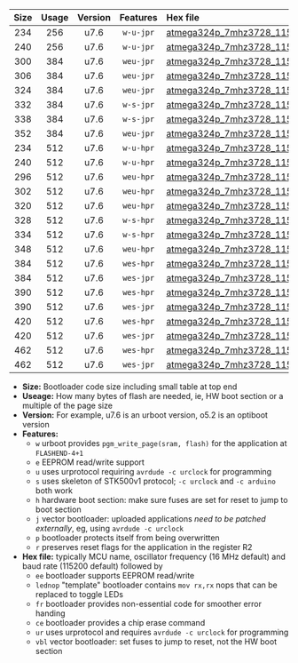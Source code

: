 |Size|Usage|Version|Features|Hex file|
|:-:|:-:|:-:|:-:|:--|
|234|256|u7.6|`w-u-jpr`|[atmega324p_7mhz3728_115200bps_ur_vbl.hex](https://raw.githubusercontent.com/stefanrueger/urboot/main//atmega324p_7mhz3728_115200bps_ur_vbl.hex)|
|240|256|u7.6|`w-u-jpr`|[atmega324p_7mhz3728_115200bps_lednop_ur_vbl.hex](https://raw.githubusercontent.com/stefanrueger/urboot/main//atmega324p_7mhz3728_115200bps_lednop_ur_vbl.hex)|
|300|384|u7.6|`weu-jpr`|[atmega324p_7mhz3728_115200bps_ee_ur_vbl.hex](https://raw.githubusercontent.com/stefanrueger/urboot/main//atmega324p_7mhz3728_115200bps_ee_ur_vbl.hex)|
|306|384|u7.6|`weu-jpr`|[atmega324p_7mhz3728_115200bps_ee_lednop_ur_vbl.hex](https://raw.githubusercontent.com/stefanrueger/urboot/main//atmega324p_7mhz3728_115200bps_ee_lednop_ur_vbl.hex)|
|324|384|u7.6|`weu-jpr`|[atmega324p_7mhz3728_115200bps_ee_lednop_fr_ur_vbl.hex](https://raw.githubusercontent.com/stefanrueger/urboot/main//atmega324p_7mhz3728_115200bps_ee_lednop_fr_ur_vbl.hex)|
|332|384|u7.6|`w-s-jpr`|[atmega324p_7mhz3728_115200bps_vbl.hex](https://raw.githubusercontent.com/stefanrueger/urboot/main//atmega324p_7mhz3728_115200bps_vbl.hex)|
|338|384|u7.6|`w-s-jpr`|[atmega324p_7mhz3728_115200bps_lednop_vbl.hex](https://raw.githubusercontent.com/stefanrueger/urboot/main//atmega324p_7mhz3728_115200bps_lednop_vbl.hex)|
|352|384|u7.6|`weu-jpr`|[atmega324p_7mhz3728_115200bps_ee_lednop_fr_ce_ur_vbl.hex](https://raw.githubusercontent.com/stefanrueger/urboot/main//atmega324p_7mhz3728_115200bps_ee_lednop_fr_ce_ur_vbl.hex)|
|234|512|u7.6|`w-u-hpr`|[atmega324p_7mhz3728_115200bps_ur.hex](https://raw.githubusercontent.com/stefanrueger/urboot/main//atmega324p_7mhz3728_115200bps_ur.hex)|
|240|512|u7.6|`w-u-hpr`|[atmega324p_7mhz3728_115200bps_lednop_ur.hex](https://raw.githubusercontent.com/stefanrueger/urboot/main//atmega324p_7mhz3728_115200bps_lednop_ur.hex)|
|296|512|u7.6|`weu-hpr`|[atmega324p_7mhz3728_115200bps_ee_ur.hex](https://raw.githubusercontent.com/stefanrueger/urboot/main//atmega324p_7mhz3728_115200bps_ee_ur.hex)|
|302|512|u7.6|`weu-hpr`|[atmega324p_7mhz3728_115200bps_ee_lednop_ur.hex](https://raw.githubusercontent.com/stefanrueger/urboot/main//atmega324p_7mhz3728_115200bps_ee_lednop_ur.hex)|
|320|512|u7.6|`weu-hpr`|[atmega324p_7mhz3728_115200bps_ee_lednop_fr_ur.hex](https://raw.githubusercontent.com/stefanrueger/urboot/main//atmega324p_7mhz3728_115200bps_ee_lednop_fr_ur.hex)|
|328|512|u7.6|`w-s-hpr`|[atmega324p_7mhz3728_115200bps.hex](https://raw.githubusercontent.com/stefanrueger/urboot/main//atmega324p_7mhz3728_115200bps.hex)|
|334|512|u7.6|`w-s-hpr`|[atmega324p_7mhz3728_115200bps_lednop.hex](https://raw.githubusercontent.com/stefanrueger/urboot/main//atmega324p_7mhz3728_115200bps_lednop.hex)|
|348|512|u7.6|`weu-hpr`|[atmega324p_7mhz3728_115200bps_ee_lednop_fr_ce_ur.hex](https://raw.githubusercontent.com/stefanrueger/urboot/main//atmega324p_7mhz3728_115200bps_ee_lednop_fr_ce_ur.hex)|
|384|512|u7.6|`wes-hpr`|[atmega324p_7mhz3728_115200bps_ee.hex](https://raw.githubusercontent.com/stefanrueger/urboot/main//atmega324p_7mhz3728_115200bps_ee.hex)|
|384|512|u7.6|`wes-jpr`|[atmega324p_7mhz3728_115200bps_ee_vbl.hex](https://raw.githubusercontent.com/stefanrueger/urboot/main//atmega324p_7mhz3728_115200bps_ee_vbl.hex)|
|390|512|u7.6|`wes-hpr`|[atmega324p_7mhz3728_115200bps_ee_lednop.hex](https://raw.githubusercontent.com/stefanrueger/urboot/main//atmega324p_7mhz3728_115200bps_ee_lednop.hex)|
|390|512|u7.6|`wes-jpr`|[atmega324p_7mhz3728_115200bps_ee_lednop_vbl.hex](https://raw.githubusercontent.com/stefanrueger/urboot/main//atmega324p_7mhz3728_115200bps_ee_lednop_vbl.hex)|
|420|512|u7.6|`wes-hpr`|[atmega324p_7mhz3728_115200bps_ee_lednop_fr.hex](https://raw.githubusercontent.com/stefanrueger/urboot/main//atmega324p_7mhz3728_115200bps_ee_lednop_fr.hex)|
|420|512|u7.6|`wes-jpr`|[atmega324p_7mhz3728_115200bps_ee_lednop_fr_vbl.hex](https://raw.githubusercontent.com/stefanrueger/urboot/main//atmega324p_7mhz3728_115200bps_ee_lednop_fr_vbl.hex)|
|462|512|u7.6|`wes-hpr`|[atmega324p_7mhz3728_115200bps_ee_lednop_fr_ce.hex](https://raw.githubusercontent.com/stefanrueger/urboot/main//atmega324p_7mhz3728_115200bps_ee_lednop_fr_ce.hex)|
|462|512|u7.6|`wes-jpr`|[atmega324p_7mhz3728_115200bps_ee_lednop_fr_ce_vbl.hex](https://raw.githubusercontent.com/stefanrueger/urboot/main//atmega324p_7mhz3728_115200bps_ee_lednop_fr_ce_vbl.hex)|

- **Size:** Bootloader code size including small table at top end
- **Useage:** How many bytes of flash are needed, ie, HW boot section or a multiple of the page size
- **Version:** For example, u7.6 is an urboot version, o5.2 is an optiboot version
- **Features:**
  + `w` urboot provides `pgm_write_page(sram, flash)` for the application at `FLASHEND-4+1`
  + `e` EEPROM read/write support
  + `u` uses urprotocol requiring `avrdude -c urclock` for programming
  + `s` uses skeleton of STK500v1 protocol; `-c urclock` and `-c arduino` both work
  + `h` hardware boot section: make sure fuses are set for reset to jump to boot section
  + `j` vector bootloader: uploaded applications *need to be patched externally*, eg, using `avrdude -c urclock`
  + `p` bootloader protects itself from being overwritten
  + `r` preserves reset flags for the application in the register R2
- **Hex file:** typically MCU name, oscillator frequency (16 MHz default) and baud rate (115200 default) followed by
  + `ee` bootloader supports EEPROM read/write
  + `lednop` "template" bootloader contains `mov rx,rx` nops that can be replaced to toggle LEDs
  + `fr` bootloader provides non-essential code for smoother error handing
  + `ce` bootloader provides a chip erase command
  + `ur` uses urprotocol and requires `avrdude -c urclock` for programming
  + `vbl` vector bootloader: set fuses to jump to reset, not the HW boot section
